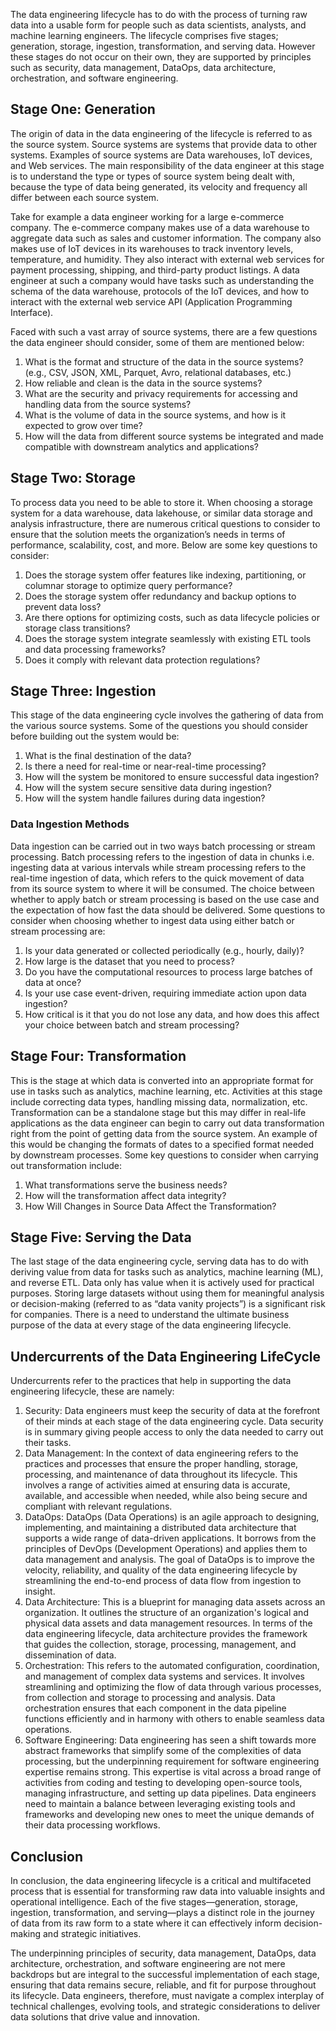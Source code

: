 The data engineering lifecycle has to do with the process of turning raw data into a usable form for people such as data scientists, analysts, and machine learning engineers. The lifecycle comprises five stages; generation, storage, ingestion, transformation, and serving data. However these stages do not occur on their own, they are supported by principles such as security, data management, DataOps, data architecture, orchestration, and software engineering.

## Stage One: Generation

The origin of data in the data engineering of the lifecycle is referred to as the source system. Source systems are systems that provide data to other systems. Examples of source systems are Data warehouses, IoT devices, and Web services. The main responsibility of the data engineer at this stage is to understand the type or types of source system being dealt with, because the type of data being generated, its velocity and frequency all differ between each source system.

Take for example a data engineer working for a large e-commerce company. The e-commerce company makes use of a data warehouse to aggregate data such as sales and customer information. The company also makes use of IoT devices in its warehouses to track inventory levels, temperature, and humidity. They also interact with external web services for payment processing, shipping, and third-party product listings. A data engineer at such a company would have tasks such as understanding the schema of the data warehouse, protocols of the IoT devices, and how to interact with the external web service API (Application Programming Interface).

Faced with such a vast array of source systems, there are a few questions the data engineer should consider, some of them are mentioned below:
1. What is the format and structure of the data in the source systems? (e.g., CSV, JSON, XML, Parquet, Avro, relational databases, etc.)
2. How reliable and clean is the data in the source systems?
3. What are the security and privacy requirements for accessing and handling data from the source systems?
4. What is the volume of data in the source systems, and how is it expected to grow over time?
5. How will the data from different source systems be integrated and made compatible with downstream analytics and applications?

## Stage Two: Storage

To process data you need to be able to store it. When choosing a storage system for a data warehouse, data lakehouse, or similar data storage and analysis infrastructure, there are numerous critical questions to consider to ensure that the solution meets the organization’s needs in terms of performance, scalability, cost, and more. Below are some key questions to consider:
1. Does the storage system offer features like indexing, partitioning, or columnar storage to optimize query performance?
2. Does the storage system offer redundancy and backup options to prevent data loss?
3. Are there options for optimizing costs, such as data lifecycle policies or storage class transitions?
4. Does the storage system integrate seamlessly with existing ETL tools and data processing frameworks?
5. Does it comply with relevant data protection regulations?

## Stage Three: Ingestion

This stage of the data engineering cycle involves the gathering of data from the various source systems. Some of the questions you should consider before building out the system would be:

1. What is the final destination of the data?
2. Is there a need for real-time or near-real-time processing?
3. How will the system be monitored to ensure successful data ingestion?
4. How will the system secure sensitive data during ingestion?
5. How will the system handle failures during data ingestion?

### Data Ingestion Methods

Data ingestion can be carried out in two ways batch processing or stream processing. Batch processing refers to the ingestion of data in chunks i.e. ingesting data at various intervals while stream processing refers to the real-time ingestion of data, which refers to the quick movement of data from its source system to where it will be consumed. The choice between whether to apply batch or stream processing is based on the use case and the expectation of how fast the data should be delivered. Some questions to consider when choosing whether to ingest data using either batch or stream processing are:

1. Is your data generated or collected periodically (e.g., hourly, daily)?
2. How large is the dataset that you need to process?
3. Do you have the computational resources to process large batches of data at once?
4. Is your use case event-driven, requiring immediate action upon data ingestion?
5. How critical is it that you do not lose any data, and how does this affect your choice between batch and stream processing?

## Stage Four: Transformation

This is the stage at which data is converted into an appropriate format for use in tasks such as analytics, machine learning, etc. Activities at this stage include correcting data types, handling missing data, normalization, etc. Transformation can be a standalone stage but this may differ in real-life applications as the data engineer can begin to carry out data transformation right from the point of getting data from the source system. An example of this would be changing the formats of dates to a specified format needed by downstream processes. Some key questions to consider when carrying out transformation include:

1. What transformations serve the business needs?
2. How will the transformation affect data integrity?
3. How Will Changes in Source Data Affect the Transformation?

## Stage Five: Serving the Data

The last stage of the data engineering cycle, serving data has to do with deriving value from data for tasks such as analytics, machine learning (ML), and reverse ETL. Data only has value when it is actively used for practical purposes. Storing large datasets without using them for meaningful analysis or decision-making (referred to as “data vanity projects”) is a significant risk for companies. There is a need to understand the ultimate business purpose of the data at every stage of the data engineering lifecycle.

## Undercurrents of the Data Engineering LifeCycle

Undercurrents refer to the practices that help in supporting the data engineering lifecycle, these are namely:

1. Security: Data engineers must keep the security of data at the forefront of their minds at each stage of the data engineering cycle. Data security is in summary giving people access to only the data needed to carry out their tasks.
2. Data Management: In the context of data engineering refers to the practices and processes that ensure the proper handling, storage, processing, and maintenance of data throughout its lifecycle. This involves a range of activities aimed at ensuring data is accurate, available, and accessible when needed, while also being secure and compliant with relevant regulations.
3. DataOps: DataOps (Data Operations) is an agile approach to designing, implementing, and maintaining a distributed data architecture that supports a wide range of data-driven applications. It borrows from the principles of DevOps (Development Operations) and applies them to data management and analysis. The goal of DataOps is to improve the velocity, reliability, and quality of the data engineering lifecycle by streamlining the end-to-end process of data flow from ingestion to insight.
4. Data Architecture: This is a blueprint for managing data assets across an organization. It outlines the structure of an organization's logical and physical data assets and data management resources. In terms of the data engineering lifecycle, data architecture provides the framework that guides the collection, storage, processing, management, and dissemination of data.
5. Orchestration: This refers to the automated configuration, coordination, and management of complex data systems and services. It involves streamlining and optimizing the flow of data through various processes, from collection and storage to processing and analysis. Data orchestration ensures that each component in the data pipeline functions efficiently and in harmony with others to enable seamless data operations.
6. Software Engineering: Data engineering has seen a shift towards more abstract frameworks that simplify some of the complexities of data processing, but the underpinning requirement for software engineering expertise remains strong. This expertise is vital across a broad range of activities from coding and testing to developing open-source tools, managing infrastructure, and setting up data pipelines. Data engineers need to maintain a balance between leveraging existing tools and frameworks and developing new ones to meet the unique demands of their data processing workflows.

## Conclusion

In conclusion, the data engineering lifecycle is a critical and multifaceted process that is essential for transforming raw data into valuable insights and operational intelligence. Each of the five stages—generation, storage, ingestion, transformation, and serving—plays a distinct role in the journey of data from its raw form to a state where it can effectively inform decision-making and strategic initiatives.

The underpinning principles of security, data management, DataOps, data architecture, orchestration, and software engineering are not mere backdrops but are integral to the successful implementation of each stage, ensuring that data remains secure, reliable, and fit for purpose throughout its lifecycle. Data engineers, therefore, must navigate a complex interplay of technical challenges, evolving tools, and strategic considerations to deliver data solutions that drive value and innovation.